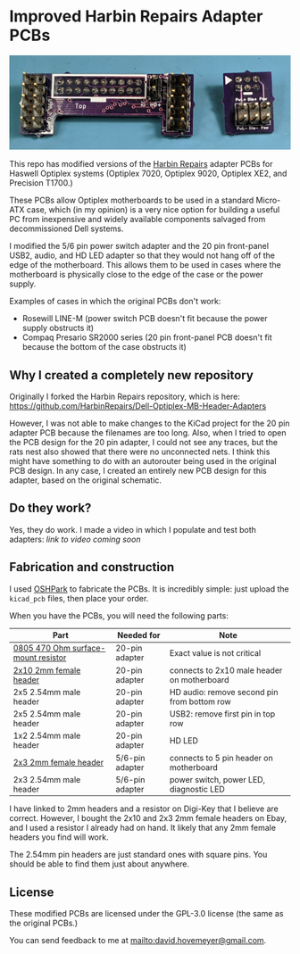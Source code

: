 # Improved Harbin Repairs Adapter PCBs

![photo of the adapter PCBs](img/v02_adapters.jpg)

This repo has modified versions of the
[Harbin Repairs](https://harbinrepairs.com/) adapter PCBs
for Haswell Optiplex systems (Optiplex 7020, Optiplex 9020,
Optiplex XE2, and Precision T1700.)

These PCBs allow Optiplex motherboards to be used in a standard
Micro-ATX case, which (in my opinion) is a very nice option for
building a useful PC from inexpensive and widely available components
salvaged from decommissioned Dell systems.

I modified the 5/6 pin power switch adapter and the 20 pin front-panel
USB2, audio, and HD LED adapter so that they would not hang off of the
edge of the motherboard. This allows them to be used in cases where
the motherboard is physically close to the edge of the case or
the power supply.

Examples of cases in which the original PCBs don't work:

* Rosewill LINE-M (power switch PCB doesn't fit because the
  power supply obstructs it)
* Compaq Presario SR2000 series (20 pin front-panel PCB doesn't
  fit because the bottom of the case obstructs it)

## Why I created a completely new repository

Originally I forked the Harbin Repairs repository, which is
here: <https://github.com/HarbinRepairs/Dell-Optiplex-MB-Header-Adapters>

However, I was not able to make changes to the KiCad project for
the 20 pin adapter PCB because the filenames are too long.
Also, when I tried to open the PCB design for the 20 pin adapter,
I could not see any traces, but the rats nest also showed that
there were no unconnected nets. I think this might have something
to do with an autorouter being used in the original PCB design.
In any case, I created an entirely new PCB design for this adapter,
based on the original schematic.

## Do they work?

Yes, they do work. I made a video in which I populate and test both
adapters: *link to video coming soon*

## Fabrication and construction

I used [OSHPark](https://oshpark.com/) to fabricate the PCBs. It is
incredibly simple: just upload the `kicad_pcb` files, then place your
order.

When you have the PCBs, you will need the following parts:

Part | Needed for | Note
---- | ---------- | ----
[0805 470 Ohm surface-mount resistor](https://www.digikey.com/en/products/detail/te-connectivity-passive-product/CRG0805F470R/2380909) | 20-pin adapter | Exact value is not critical
[2x10 2mm female header](https://www.digikey.com/en/products/detail/sullins-connector-solutions/NPPN102AFCN-RC/804795) | 20-pin adapter | connects to 2x10 male header on motherboard
2x5 2.54mm male header | 20-pin adapter | HD audio: remove second pin from bottom row
2x5 2.54mm male header | 20-pin adapter | USB2: remove first pin in top row
1x2 2.54mm male header | 20-pin adapter | HD LED
[2x3 2mm female header](https://www.digikey.com/en/products/detail/sullins-connector-solutions/NPPN032AFCN-RC/804788) | 5/6-pin adapter | connects to 5 pin header on motherboard
2x3 2.54mm male header | 5/6-pin adapter | power switch, power LED, diagnostic LED

I have linked to 2mm headers and a resistor on Digi-Key that I believe are correct.
However, I bought the 2x10 and 2x3 2mm female headers on Ebay, and I used a resistor
I already had on hand. It likely that any 2mm female headers you find will work.

The 2.54mm pin headers are just standard ones with square pins. You should be able
to find them just about anywhere.

## License

These modified PCBs are licensed under the GPL-3.0 license (the same
as the original PCBs.)

You can send feedback to me at <mailto:david.hovemeyer@gmail.com>.
